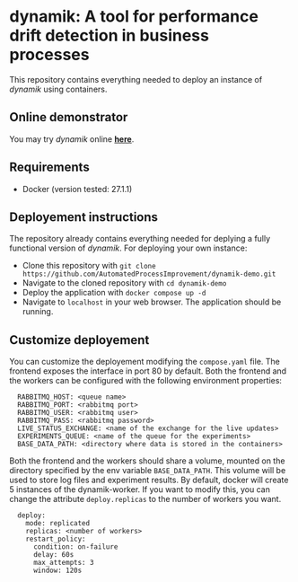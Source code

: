 # dynamik: A tool for performance drift detection in business processes

This repository contains everything needed to deploy an instance of *dynamik* using containers.

## Online demonstrator

You may try *dynamik* online [**here**](http://dynamik.cloud.ut.ee).

## Requirements

  - Docker (version tested: 27.1.1)

## Deployement instructions

The repository already contains everything needed for deplying a fully functional version of *dynamik*.
For deploying your own instance:
  
  - Clone this repository with `git clone https://github.com/AutomatedProcessImprovement/dynamik-demo.git`
  - Navigate to the cloned repository with `cd dynamik-demo`
  - Deploy the application with `docker compose up -d`
  - Navigate to `localhost` in your web browser. The application should be running. 

## Customize deployement

You can customize the deployement modifying the `compose.yaml` file.
The frontend exposes the interface in port 80 by default.
Both the frontend and the workers can be configured with the following environment properties:

```
  RABBITMQ_HOST: <queue name>
  RABBITMQ_PORT: <rabbitmq port>
  RABBITMQ_USER: <rabbitmq user>
  RABBITMQ_PASS: <rabbitmq password>
  LIVE_STATUS_EXCHANGE: <name of the exchange for the live updates> 
  EXPERIMENTS_QUEUE: <name of the queue for the experiments>
  BASE_DATA_PATH: <directory where data is stored in the containers>
```

Both the frontend and the workers should share a volume, mounted on the directory specified by the env variable `BASE_DATA_PATH`. 
This volume will be used to store log files and experiment results.
By default, docker will create 5 instances of the dynamik-worker.
If you want to modify this, you can change the attribute `deploy.replicas` to the number of workers you want.

```
  deploy:
    mode: replicated
    replicas: <number of workers>
    restart_policy:
      condition: on-failure
      delay: 60s
      max_attempts: 3
      window: 120s
```

